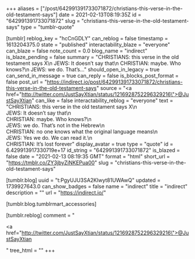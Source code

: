 +++
aliases = ["/post/642991391733071872/christians-this-verse-in-the-old-testament-says"]
date = 2021-02-13T08:19:35Z
id = "642991391733071872"
slug = "christians-this-verse-in-the-old-testament-says"
type = "tumblr-quote"

[tumblr]
reblog_key = "hcCnGDLY"
can_reblog = false
timestamp = 1613204375.0
state = "published"
interactability_blaze = "everyone"
can_blaze = false
note_count = 0.0
blog_name = "indirect"
is_blaze_pending = false
summary = "CHRISTIANS: this verse in the old testament says X\n JEWS: It doesn’t say that\n CHRISTIAN: maybe. Who knows?\n JEWS: we do. That’s..."
should_open_in_legacy = true
can_send_in_message = true
can_reply = false
is_blocks_post_format = false
post_url = "https://indirect.io/post/642991391733071872/christians-this-verse-in-the-old-testament-says"
source = "<a href=\"http://twitter.com/JustSayXtian/status/1216928752296329216\">@JustSayXtian</a>"
can_like = false
interactability_reblog = "everyone"
text = "CHRISTIANS: this verse in the old testament says X\n<br/>JEWS: It doesn&rsquo;t say that\n<br/>CHRISTIAN: maybe. Who knows?\n<br/>JEWS: we do. That&rsquo;s not in the Hebrew\n<br/>CHRISTIAN: no one knows what the original language means\n<br/>JEWS: Yes we do. We can read it.\n<br/>CHRISTIAN: It&rsquo;s lost forever"
display_avatar = true
type = "quote"
id = 6.429913917330719e+17
id_string = "642991391733071872"
is_blazed = false
date = "2021-02-13 08:19:35 GMT"
format = "html"
short_url = "https://tmblr.co/ZY3jbyZiNKEPua00"
slug = "christians-this-verse-in-the-old-testament-says"

[tumblr.blog]
uuid = "t:PgyUJU3SA2Klwyt81UWAwQ"
updated = 1739927643.0
can_show_badges = false
name = "indirect"
title = "indirect"
description = ""
url = "https://indirect.io/"

[tumblr.blog.tumblrmart_accessories]

[tumblr.reblog]
comment = "<p><a href=\"http://twitter.com/JustSayXtian/status/1216928752296329216\">@JustSayXtian</a></p>"
tree_html = ""
+++
